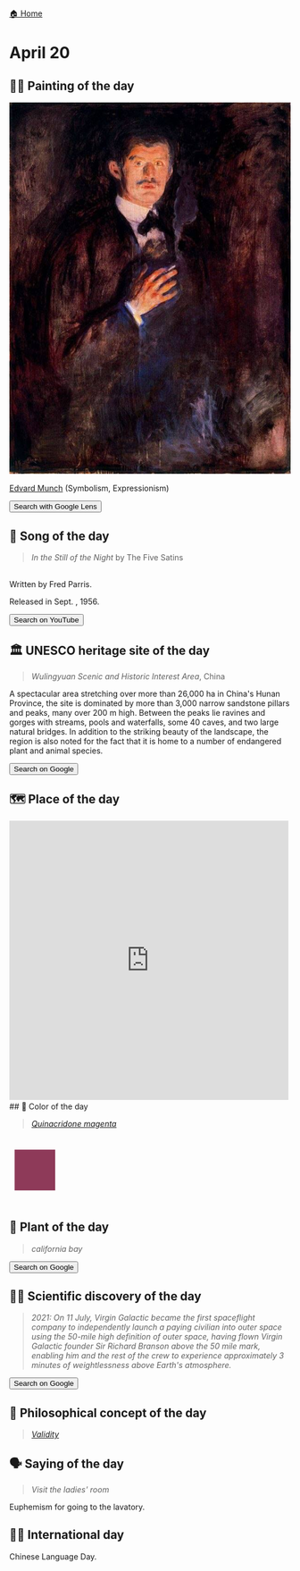 
[🏠 Home](../../index.md)

# April 20

## 🧑‍🎨 Painting of the day

<img width="600" src="../img/Edvard_Munch_1.jpg">

[Edvard Munch](https://en.wikipedia.org/wiki/Edvard_Munch) (Symbolism, Expressionism)

<button class="btn btn-success"
onclick=" window.open('https://lens.google.com/uploadbyurl?url=https://iretes.github.io/one-a-day/data/img/Edvard_Munch_1.jpg','_blank')">
Search with Google Lens
</button>

## 🎼 Song of the day

> *In the Still of the Night*
by The Five Satins

<br />Written by Fred Parris.

Released in Sept. , 1956.

<button class="btn btn-success"
onclick=" window.open('http://www.youtube.com/search?q=In the Still of the Night by The Five Satins','_blank')">
Search on YouTube
</button>

## 🏛️ UNESCO heritage site of the day

> *Wulingyuan Scenic and Historic Interest Area*, China

<p>A spectacular area stretching over more than 26,000 ha in China's Hunan Province, the site is dominated by more than 3,000 narrow sandstone pillars and peaks, many over 200 m high. Between the peaks lie ravines and gorges with streams, pools and waterfalls, some 40 caves, and two large natural bridges. In addition to the striking beauty of the landscape, the region is also noted for the fact that it is home to a number of endangered plant and animal species.</p>

<button class="btn btn-success"
onclick=" window.open('http://www.google.com/search?q=Wulingyuan Scenic and Historic Interest Area','_blank')">
Search on Google
</button>

## 🗺️ Place of the day

<iframe
src="https://www.mapcrunch.com"
name="mapcrunch"
width="500"
height="500"
allowTransparency="true"
scrolling="no"
frameborder="0"
>
</iframe>
## 🎨 Color of the day

> *[Quinacridone magenta](https://en.wikipedia.org/wiki/Shades_of_magenta#Quinacridone_magenta)*

<div style="color:#8E3A59; font-size: 100px;">&#9632;</div>

## 🌿 Plant of the day

> *california bay*

<button class="btn btn-success"
onclick=" window.open('http://www.google.com/search?q=california bay','_blank')">
Search on Google
</button>

## 🧑‍🔬 Scientific discovery of the day

> *2021: On 11 July, Virgin Galactic became the first spaceflight company to independently launch a paying civilian into outer space using the 50-mile high definition of outer space, having flown Virgin Galactic founder Sir Richard Branson above the 50 mile mark, enabling him and the rest of the crew to experience approximately 3 minutes of weightlessness above Earth's atmosphere.*

<button class="btn btn-success"
onclick=" window.open('http://www.google.com/search?q=2021: On 11 July, Virgin Galactic became the first spaceflight company to independently launch a paying civilian into outer space using the 50-mile high definition of outer space, having flown Virgin Galactic founder Sir Richard Branson above the 50 mile mark, enabling him and the rest of the crew to experience approximately 3 minutes of weightlessness above Earth s atmosphere.','_blank')"> 
Search on Google
</button>

## 💭 Philosophical concept of the day

> *[Validity](https://en.wikipedia.org/wiki/Validity_(logic))*

## 🗣️ Saying of the day

> *Visit the ladies' room*

Euphemism for going to the lavatory.

## 🏳️‍🌈 International day

Chinese Language Day.